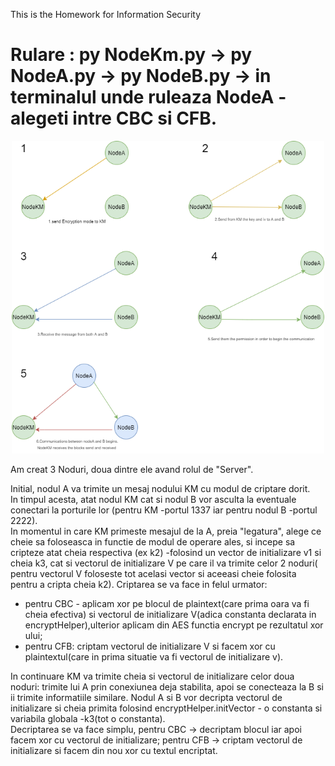  This is the Homework for Information Security
 
 
 
 <h1>Rulare : py NodeKm.py -> py NodeA.py -> py NodeB.py -> in terminalul unde ruleaza NodeA - alegeti intre CBC si CFB. </h1>
 
 
<p align="center">
  <img src="Untitled Diagram.png" width="500" height="500" title="hover text">
</p>

<h>

Am creat 3 Noduri, doua dintre ele avand rolul de "Server".<p> Initial, nodul A va trimite un mesaj  nodului KM cu modul de criptare dorit.<br> In timpul acesta, atat nodul KM cat si nodul B vor asculta la eventuale conectari la porturile lor (pentru KM -portul 1337 iar pentru nodul B -portul 2222).<br> In momentul in care KM primeste mesajul de la A, preia "legatura", alege ce cheie sa foloseasca in functie de modul de operare ales, si incepe sa cripteze atat cheia respectiva (ex k2) -folosind un vector de initializare v1 si cheia k3, cat si vectorul de initializare V pe care il va trimite celor 2 noduri( pentru vectorul V foloseste tot acelasi vector si aceeasi cheie folosita pentru a cripta cheia k2). Criptarea se va face in felul urmator: <ul><li>pentru CBC - aplicam xor pe blocul de plaintext(care prima oara va fi cheia efectiva) si vectorul de initializare V(adica constanta declarata in encryptHelper),ulterior aplicam din AES functia encrypt  pe rezultatul xor ului; <li>pentru CFB: criptam vectorul de initializare V si facem xor cu plaintextul(care in prima situatie va fi vectorul de initializare v).</ul>In continuare KM  va trimite cheia si vectorul de initializare celor doua noduri: trimite lui A prin conexiunea deja stabilita, apoi se conecteaza la B si ii trimite informatiile similare. Nodul A si B vor decripta vectorul de initializare si cheia primita folosind encryptHelper.initVector - o constanta si variabila globala -k3(tot o constanta).
<br>Decriptarea se va face simplu, pentru CBC -> decriptam blocul iar apoi facem xor cu vectorul de initializare; pentru CFB -> criptam vectorul de initializare si facem din nou xor cu textul encriptat. 
